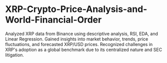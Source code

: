 # XRP-Crypto-Price-Analysis-and-World-Financial-Order
Analyzed XRP data from Binance using descriptive analysis, RSI, EDA, and Linear Regression. Gained insights into market behavior, trends, price fluctuations, and forecasted XRP/USD prices. Recognized challenges in XRP's adoption as a global benchmark due to its centralized nature and SEC litigation.
